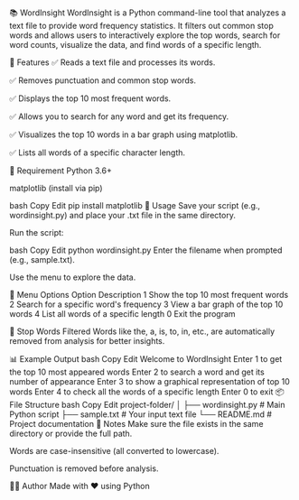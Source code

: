 📚 WordInsight
WordInsight is a Python command-line tool that analyzes a text file to provide word frequency statistics. It filters out common stop words and allows users to interactively explore the top words, search for word counts, visualize the data, and find words of a specific length.

🚀 Features
✅ Reads a text file and processes its words.

✅ Removes punctuation and common stop words.

✅ Displays the top 10 most frequent words.

✅ Allows you to search for any word and get its frequency.

✅ Visualizes the top 10 words in a bar graph using matplotlib.

✅ Lists all words of a specific character length.

🧾 Requirement
Python 3.6+

matplotlib (install via pip)

bash
Copy
Edit
pip install matplotlib
📁 Usage
Save your script (e.g., wordinsight.py) and place your .txt file in the same directory.

Run the script:

bash
Copy
Edit
python wordinsight.py
Enter the filename when prompted (e.g., sample.txt).

Use the menu to explore the data.

📌 Menu Options
Option	Description
1	Show the top 10 most frequent words
2	Search for a specific word's frequency
3	View a bar graph of the top 10 words
4	List all words of a specific length
0	Exit the program

🧹 Stop Words Filtered
Words like the, a, is, to, in, etc., are automatically removed from analysis for better insights.

📊 Example Output
bash
Copy
Edit
Welcome to WordInsight
Enter 1 to get the top 10 most appeared words
Enter 2 to search a word and get its number of appearance
Enter 3 to show a graphical representation of top 10 words
Enter 4 to check all the words of a specific length
Enter 0 to exit
📦 File Structure
bash
Copy
Edit
project-folder/
│
├── wordinsight.py     # Main Python script
├── sample.txt         # Your input text file
└── README.md          # Project documentation
📌 Notes
Make sure the file exists in the same directory or provide the full path.

Words are case-insensitive (all converted to lowercase).

Punctuation is removed before analysis.

🧑‍💻 Author
Made with ❤️ using Python

